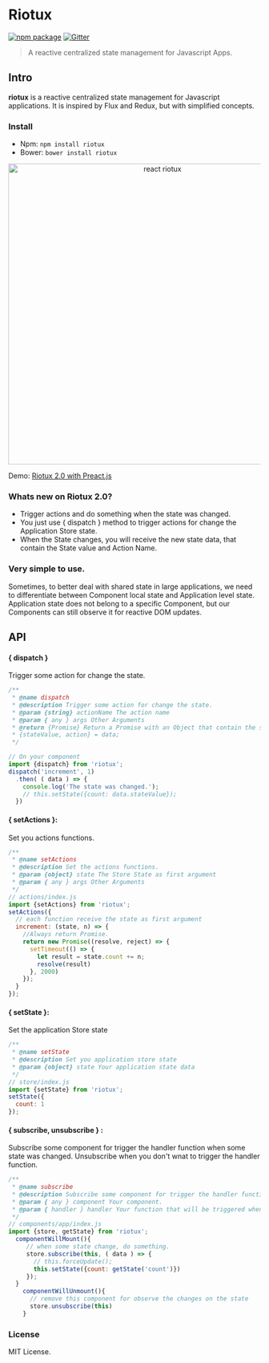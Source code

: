 # Riotux <br/>
[![npm package](https://img.shields.io/badge/npm-2.0-blue.svg)](https://www.npmjs.com/package/riotux) [![Gitter](https://img.shields.io/gitter/room/nwjs/nw.js.svg?maxAge=2592000)](https://gitter.im/luisvinicius167/riotux)
> A reactive centralized state management for Javascript Apps.

## Intro
**riotux** is a reactive centralized state management for Javascript applications. It is inspired by Flux and Redux, but with simplified concepts.

### Install
* Npm: ``` npm install riotux ```
* Bower: ``` bower install riotux ```

<p align="center">
  <img src="https://github.com/luisvinicius167/riotux/blob/new/img/react-count.gif" alt="react riotux" width="600">
</p>

Demo: <a href="http://riotux-preact.surge.sh/">Riotux 2.0 with Preact.js</a>

### Whats new on Riotux 2.0?
* Trigger actions and do something when the state was changed. 
* You just use { dispatch } method to trigger actions for change the Application Store state. 
* When the State changes, you will receive the new state data, that contain the State value and Action Name.


### Very simple to use.
Sometimes, to better deal with shared state in large applications, we need to differentiate between Component local state and Application level state. Application state does not belong to a specific Component, but our Components can still observe it for reactive DOM updates.


## API

#### { dispatch }
Trigger some action for change the state.
```javascript
/**
 * @name dispatch
 * @description Trigger some action for change the state.
 * @param {string} actionName The action name
 * @param { any } args Other Arguments
 * @return {Promise} Return a Promise with an Object that contain the stateValue and action. 
 * {stateValue, action} = data;
 */

// On your component
import {dispatch} from 'riotux';
dispatch('increment', 1)
  .then( ( data ) => {
    console.log('The state was changed.');
    // this.setState({count: data.stateValue});
  })
```
#### { setActions }: 
Set you actions functions.
```javascript
/**
 * @name setActions
 * @description Set the actions functions.
 * @param {object} state The Store State as first argument
 * @param { any } args Other Arguments
 */
// actions/index.js
import {setActions} from 'riotux';
setActions({
  // each function receive the state as first argument
  increment: (state, n) => {
    //Always return Promise.
    return new Promise((resolve, reject) => {
      setTimeout(() => {
        let result = state.count += n;
        resolve(result)
      }, 2000)
    });
  }
});
```
#### { setState }: 
Set the application Store state
```javascript
/**
 * @name setState
 * @description Set you application store state
 * @param {object} state Your application state data
 */
// store/index.js
import {setState} from 'riotux';
setState({
  count: 1
});
```

#### { subscribe, unsubscribe } : 
Subscribe some component for trigger the handler function when some state was changed. Unsubscribe when you don't wnat to trigger the handler function.
```javascript
/**
 * @name subscribe
 * @description Subscribe some component for trigger the handler function when some state was changed.
 * @param { any } component Your component.
 * @param { handler } handler Your function that will be triggered when some state change.
 */
// components/app/index.js
import {store, getState} from 'riotux';
  componentWillMount(){
     // when some state change, do something.
     store.subscribe(this, ( data ) => {
       // this.forceUpdate();
       this.setState({count: getState('count')})
     });
  }
    componentWillUnmount(){
      // remove this component for observe the changes on the state
      store.unsubscribe(this)
    }
```
### License
MIT License.
